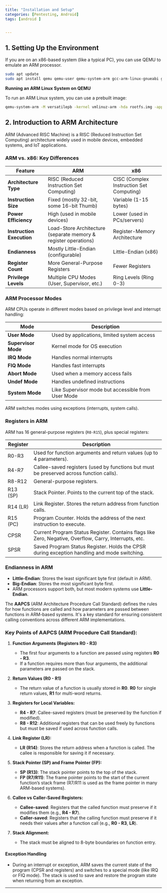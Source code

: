 ```yaml
---
title: "Installation and Setup"
categories: [Pentesting, Android]
tags: [android ]


---
```



## 1. Setting Up the Environment


If you are on an x86-based system (like a typical PC), you can use QEMU to emulate an ARM processor.

```bash
sudo apt update
sudo apt install qemu qemu-user qemu-system-arm gcc-arm-linux-gnueabi gdb-multiarch
```

**Running an ARM Linux System on QEMU**

To run an ARM Linux system, you can use a prebuilt image:

```bash
qemu-system-arm -M versatilepb -kernel vmlinuz-arm -hda rootfs.img -append "root=/dev/sda"
```

## **2. Introduction to ARM Architecture**

ARM (Advanced RISC Machine) is a RISC (Reduced Instruction Set Computing) architecture widely used in mobile devices, embedded systems, and IoT applications.

### **ARM vs. x86: Key Differences**

|Feature|ARM|x86|
|---|---|---|
|**Architecture Type**|RISC (Reduced Instruction Set Computing)|CISC (Complex Instruction Set Computing)|
|**Instruction Size**|Fixed (mostly 32-bit, some 16-bit Thumb)|Variable (1-15 bytes)|
|**Power Efficiency**|High (used in mobile devices)|Lower (used in PCs/servers)|
|**Instruction Execution**|Load-Store Architecture (separate memory & register operations)|Register-Memory Architecture|
|**Endianness**|Mostly Little-Endian (configurable)|Little-Endian (x86)|
|**Register Count**|More General-Purpose Registers|Fewer Registers|
|**Privilege Levels**|Multiple CPU Modes (User, Supervisor, etc.)|Ring Levels (Ring 0-3)|


### **ARM Processor Modes**

ARM CPUs operate in different modes based on privilege level and interrupt handling:

|Mode|Description|
|---|---|
|**User Mode**|Used by applications, limited system access|
|**Supervisor Mode**|Kernel mode for OS execution|
|**IRQ Mode**|Handles normal interrupts|
|**FIQ Mode**|Handles fast interrupts|
|**Abort Mode**|Used when a memory access fails|
|**Undef Mode**|Handles undefined instructions|
|**System Mode**|Like Supervisor mode but accessible from User Mode|

ARM switches modes using exceptions (interrupts, system calls).

### **Registers in ARM**

ARM has 16 general-purpose registers (`R0-R15`), plus special registers:

| Register   | Description                                                                                     |
|------------|-------------------------------------------------------------------------------------------------|
| R0-R3     | Used for function arguments and return values (up to 4 parameters).                            |
| R4-R7     | Callee-saved registers (used by functions but must be preserved across function calls).        |
| R8-R12    | General-purpose registers.                                                                       |
| R13 (SP)  | Stack Pointer. Points to the current top of the stack.                                         |
| R14 (LR)  | Link Register. Stores the return address from function calls.                                   |
| R15 (PC)  | Program Counter. Holds the address of the next instruction to execute.                          |
| CPSR      | Current Program Status Register. Contains flags like Zero, Negative, Overflow, Carry, Interrupts, etc. |
| SPSR      | Saved Program Status Register. Holds the CPSR during exception handling and mode switching.    |


### **Endianness in ARM**

- **Little-Endian**: Stores the least significant byte first (default in ARM).
- **Big-Endian**: Stores the most significant byte first.
- ARM processors support both, but most modern systems use **Little-Endian**.
    
The **AAPCS** (ARM Architecture Procedure Call Standard) defines the rules for how functions are called and how parameters are passed between functions in ARM-based systems. It's a key standard for ensuring consistent calling conventions across different ARM implementations.

### Key Points of AAPCS (ARM Procedure Call Standard):

1. **Function Arguments (Registers R0 - R3)**
	- The first four arguments to a function are passed using registers **R0 - R3**.
	- If a function requires more than four arguments, the additional parameters are passed on the stack.
        
2. **Return Values (R0 - R1)**
	- The return value of a function is usually stored in **R0**. **R0** for single return values, **R1** for multi-word returns.
        
3. **Registers for Local Variables:**
    - **R4 - R7**: Callee-saved registers (must be preserved by the function if modified).
    - **R8 - R12**: Additional registers that can be used freely by functions but must be saved if used across function calls.
        
4. **Link Register (LR):**
    - **LR (R14)**: Stores the return address when a function is called. The callee is responsible for saving it if necessary.
        
5. **Stack Pointer (SP) and Frame Pointer (FP):**
    - **SP (R13)**: The stack pointer points to the top of the stack.
    - **FP (R7/R11)**: The frame pointer points to the start of the current function’s stack frame (R7/R11 is used as the frame pointer in many ARM-based systems).
        
6. **Callee vs Caller-Saved Registers:**
    - **Callee-saved**: Registers that the called function must preserve if it modifies them (e.g., **R4 - R7**).
    - **Caller-saved**: Registers that the calling function must preserve if it needs their values after a function call (e.g., **R0 - R3**, **LR**).
        
7. **Stack Alignment:**
    - The stack must be aligned to 8-byte boundaries on function entry.

#### **Exception Handling**

- During an interrupt or exception, ARM saves the current state of the program (CPSR and registers) and switches to a special mode (like IRQ or FIQ mode). The stack is used to save and restore the program state when returning from an exception.

---

